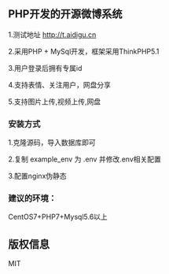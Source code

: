 ## **PHP开发的开源微博系统**

1.测试地址 http://t.aidigu.cn

2.采用PHP + MySql开发，框架采用ThinkPHP5.1

3.用户登录后拥有专属id

4.支持表情、关注用户，网盘分享

5.支持图片上传,视频上传,网盘

### **安装方式**

1.克隆源码，导入数据库即可

2.复制 example_env 为 .env 并修改.env相关配置

3.配置nginx伪静态

### **建议的环境：**

CentOS7+PHP7+Mysql5.6以上

## 版权信息

MIT